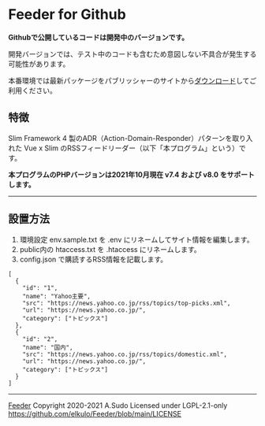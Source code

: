 # Feeder for Github

**Githubで公開しているコードは開発中のバージョンです。**

開発バージョンでは、テスト中のコードも含むため意図しない不具合が発生する可能性があります。

本番環境では最新パッケージをパブリッシャーのサイトから[ダウンロード](https://walkyxwalky.com/download)してご利用ください。

## 特徴

Slim Framework 4 製のADR（Action-Domain-Responder）パターンを取り入れた Vue x Slim のRSSフィードリーダー（以下「本プログラム」という）です。

**本プログラムのPHPバージョンは2021年10月現在 v7.4 および v8.0 をサポートします。**

---

## 設置方法

1) 環境設定 env.sample.txt を .env にリネームしてサイト情報を編集します。  
2) public内の htaccess.txt を .htaccess にリネームします。  
3) config.json で購読するRSS情報を記載します。

~~~
[
  {
    "id": "1",
    "name": "Yahoo主要",
    "src": "https://news.yahoo.co.jp/rss/topics/top-picks.xml",
    "url": "https://news.yahoo.co.jp/",
    "category": ["トピックス"]
  },
  {
    "id": "2",
    "name": "国内",
    "src": "https://news.yahoo.co.jp/rss/topics/domestic.xml",
    "url": "https://news.yahoo.co.jp/",
    "category": ["トピックス"]
  }
]
~~~

---

[Feeder](https://github.com/elkulo/Feeder/)
Copyright 2020-2021 A.Sudo
Licensed under LGPL-2.1-only
https://github.com/elkulo/Feeder/blob/main/LICENSE
